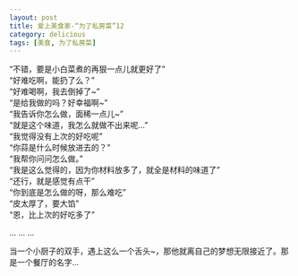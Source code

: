 ```yaml
---  
layout: post
title: 爱上美食家-“为了私房菜”12
category: delicious
tags: [美食, 为了私房菜] 
---
```



“不错，要是小白菜煮的再狠一点儿就更好了”  
“好难吃啊，能扔了么？”  
“好难喝啊，我去倒掉了~”  
“是给我做的吗？好幸福啊~”  
“我告诉你怎么做，面稀一点儿~”  
“就是这个味道，我怎么就做不出来呢…”  
“我觉得没有上次的好吃呢”  
“你蒜是什么时候放进去的？”  
“我帮你问问怎么做。”  
“我是这么觉得的，因为你材料放多了，就全是材料的味道了”  
“还行，就是感觉有点干”  
“你到底是怎么做的呀，那么难吃”  
“皮太厚了，要大馅”  
“恩，比上次的好吃多了”  

…
…
…

当一个小厨子的双手，遇上这么一个舌头~，那他就离自己的梦想无限接近了。那是一个餐厅的名字...